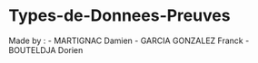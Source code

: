 # Types-de-Donnees-Preuves
Made by : - MARTIGNAC Damien 
          - GARCIA GONZALEZ Franck
          - BOUTELDJA Dorien
